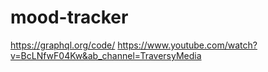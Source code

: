 # mood-tracker

https://graphql.org/code/
https://www.youtube.com/watch?v=BcLNfwF04Kw&ab_channel=TraversyMedia
